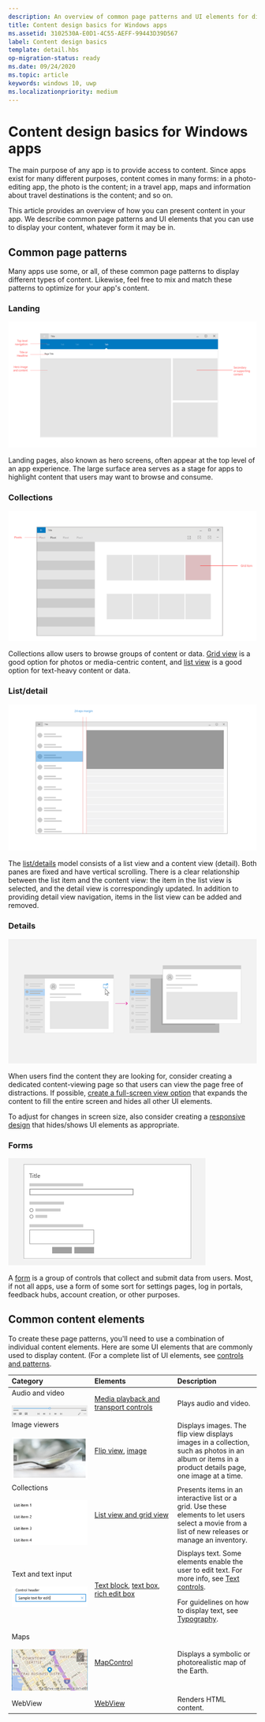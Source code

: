 ```yaml
---
description: An overview of common page patterns and UI elements for displaying content in your Windows app.
title: Content design basics for Windows apps
ms.assetid: 3102530A-E0D1-4C55-AEFF-99443D39D567
label: Content design basics
template: detail.hbs
op-migration-status: ready
ms.date: 09/24/2020
ms.topic: article
keywords: windows 10, uwp
ms.localizationpriority: medium
---
```

# Content design basics for Windows apps

The main purpose of any app is to provide access to content. Since apps exist for many different purposes, content comes in many forms: in a photo-editing app, the photo is the content; in a travel app, maps and information about travel destinations is the content; and so on. 

This article provides an overview of how you can present content in your app. We describe common page patterns and UI elements that you can use to display your content, whatever form it may be in.

## Common page patterns

Many apps use some, or all, of these common page patterns to display different types of content. Likewise, feel free to mix and match these patterns to optimize for your app's content.

### Landing

![landing page](images/content-basics/hero-screen.png)

Landing pages, also known as hero screens, often appear at the top level of an app experience. The large surface area serves as a stage for apps to highlight content that users may want to browse and consume.

### Collections

![gallery](images/content-basics/gridview.png)

Collections allow users to browse groups of content or data. [Grid view](../controls-and-patterns/item-templates-gridview.md) is a good option for photos or media-centric content, and [list view](../controls-and-patterns/item-templates-listview.md) is a good option for text-heavy content or data.


### List/detail

![list details](images/content-basics/list-detail.png)

The [list/details](../controls-and-patterns/list-details.md) model consists of a list view and a content view (detail). Both panes are fixed and have vertical scrolling. There is a clear relationship between the list item and the content view: the item in the list view is selected, and the detail view is correspondingly updated. In addition to providing detail view navigation, items in the list view can be added and removed.

### Details

![multiple views](images/multi-view.png)

When users find the content they are looking for, consider creating a dedicated content-viewing page so that users can view the page free of distractions. If possible, [create a full-screen view option](../layout/show-multiple-views.md) that expands the content to fill the entire screen and hides all other UI elements. 

To adjust for changes in screen size, also consider creating a [responsive design](design-and-ui-intro.md) that hides/shows UI elements as appropriate.

### Forms
![form](images/content-basics/forms.png)

A [form](../controls-and-patterns/forms.md) is a group of controls that collect and submit data from users. Most, if not all apps, use a form of some sort for settings pages, log in portals, feedback hubs, account creation, or other purposes. 

## Common content elements

To create these page patterns, you'll need to use a combination of individual content elements. Here are some UI elements that are commonly used to display content. (For a complete list of UI elements, see [controls and patterns](../controls-and-patterns/index.md).

<div class="mx-responsive-img">
<table>
<colgroup>
<col width="33%" />
<col width="33%" />
<col width="33%" />
</colgroup>
<thead>
<tr class="header">
<th align="left">Category</th>
<th align="left">Elements</th>
<th align="left">Description</th>
</tr>
</thead>
<tbody>
<tr class="odd">
<td align="left">Audio and video<br/><br/>
    <img src="images/content-basics/media-transport.png" alt="media transport control" /></td>
<td align="left"><a href="../controls-and-patterns/media-playback.md">Media playback and transport controls</a></td>
<td align="left">Plays audio and video.</td>
</tr>
<tr class="even">
<td align="left">Image viewers<br/><br/>
    <img src="images/content-basics/flipview.jpg" alt="flip view" /></td>
<td align="left"><a href="../controls-and-patterns/flipview.md">Flip view</a>, <a href="../controls-and-patterns/images-imagebrushes.md">image</a></td>
<td align="left">Displays images. The flip view displays images in a collection, such as photos in an album or items in a product details page, one image at a time.</td>
</tr>
<tr class="odd">
<td align="left">Collections <br/><br/>
    <img src="images/content-basics/listview.png" alt="list view" /></td>
<td align="left"><a href="../controls-and-patterns/lists.md">List view and grid view</a></td>
<td align="left">Presents items in an interactive list or a grid. Use these elements to let users select a movie from a list of new releases or manage an inventory.</td>
</tr>
<tr class="even">
<td align="left">Text and text input <br/><br/>
    <img src="images/content-basics/textbox.png" alt="text box" /></td>
<td align="left"><p><a href="../controls-and-patterns/text-block.md">Text block</a>, <a href="../controls-and-patterns/text-box.md">text box</a>, <a href="../controls-and-patterns/rich-edit-box.md">rich edit box</a></p>
</td>
<td align="left">Displays text. Some elements enable the user to edit text. For more info, see <a href="../controls-and-patterns/text-controls.md">Text controls</a>.
<p>For guidelines on how to display text, see <a href="../style/typography.md">Typography</a>.</p>
</td>
</tr>
<tr class="odd">
<td align="left">Maps<br/><br/>
    <img src="images/content-basics/mapcontrol.png" alt="map control" /></td>
<td align="left"><a href="../../maps-and-location/display-maps.md">MapControl</a></td>
<td align="left">Displays a symbolic or photorealistic map of the Earth.</td>
</tr>
<tr class="even">
<td align="left">WebView</td>
<td align="left"><a href="../controls-and-patterns/web-view.md">WebView</a></td>
<td align="left">Renders HTML content.</td>
</tr>
</tbody>
</table>
</div>
